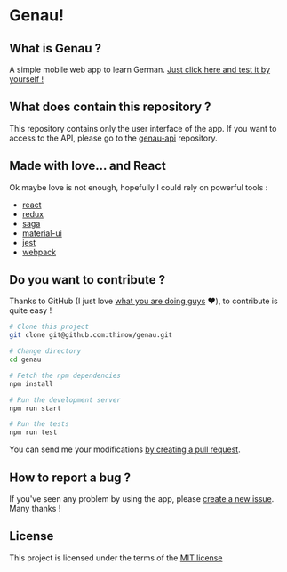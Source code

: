 # Genau!

## What is Genau ?

A simple mobile web app to learn German.
[Just click here and test it by yourself !](https://thinow.github.io/genau)

## What does contain this repository ?

This repository contains only the user interface of the app.
If you want to access to the API, please go to the [genau-api](https://github.com/thinow/genau-api) repository.

## Made with love... and React

Ok maybe love is not enough, hopefully I could rely on powerful tools :
- [react](https://www.npmjs.com/package/react)
- [redux](https://www.npmjs.com/package/react-redux)
- [saga](https://www.npmjs.com/package/react-saga)
- [material-ui](https://www.npmjs.com/package/material-ui)
- [jest](https://www.npmjs.com/package/jest)
- [webpack](https://www.npmjs.com/package/webpack)

## Do you want to contribute ?

Thanks to GitHub (I just love [what you are doing guys](https://github.com/about) :heart:), to contribute is quite easy !

```bash
# Clone this project
git clone git@github.com:thinow/genau.git

# Change directory
cd genau

# Fetch the npm dependencies
npm install

# Run the development server
npm run start

# Run the tests
npm run test
```

You can send me your modifications [by creating a pull request](https://github.com/thinow/genau/pulls).

## How to report a bug ?

If you've seen any problem by using the app, please [create a new issue](https://github.com/thinow/genau/issues/new). Many thanks !

## License
This project is licensed under the terms of the [MIT license](https://raw.githubusercontent.com/thinow/genau/master/LICENSE)
